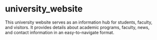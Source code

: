 # university_website
This university website serves as an information hub for students, faculty, and visitors. It provides details about academic programs, faculty, news, and contact information in an easy-to-navigate format.
